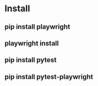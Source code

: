 # Install
## pip install playwright
## playwright install
## pip install pytest
## pip install pytest-playwright